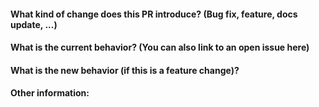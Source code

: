 #### **What kind of change does this PR introduce?** (Bug fix, feature, docs update, ...)

#### **What is the current behavior?** (You can also link to an open issue here)

#### **What is the new behavior (if this is a feature change)?**

#### **Other information**:
